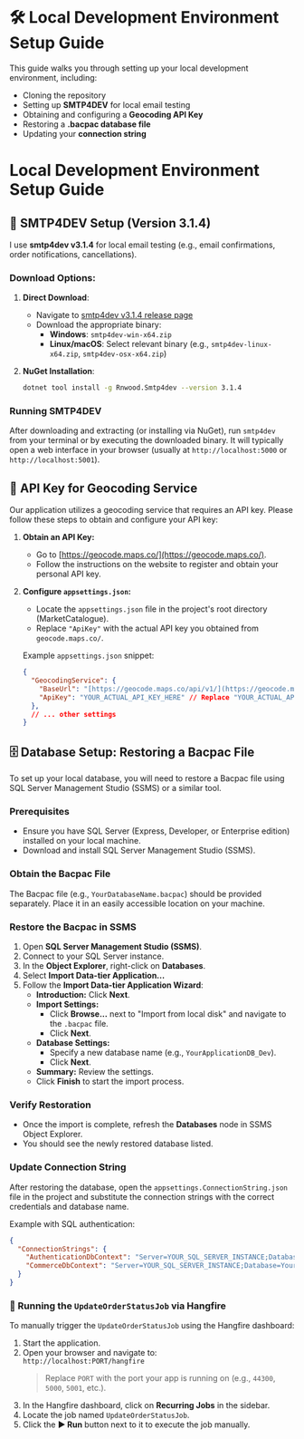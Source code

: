 # 🛠️ Local Development Environment Setup Guide

This guide walks you through setting up your local development environment, including:

- Cloning the repository
- Setting up **SMTP4DEV** for local email testing
- Obtaining and configuring a **Geocoding API Key**
- Restoring a **.bacpac database file**
- Updating your **connection string**

# Local Development Environment Setup Guide

## 📧 SMTP4DEV Setup (Version 3.1.4)

I use **smtp4dev v3.1.4** for local email testing (e.g., email confirmations, order notifications, cancellations).

### Download Options:
1. **Direct Download**:
   - Navigate to [smtp4dev v3.1.4 release page](https://github.com/rnwood/smtp4dev/releases?page=4)
   - Download the appropriate binary:
     - **Windows**: `smtp4dev-win-x64.zip`
     - **Linux/macOS**: Select relevant binary (e.g., `smtp4dev-linux-x64.zip`, `smtp4dev-osx-x64.zip`)

2. **NuGet Installation**:
   ```bash
   dotnet tool install -g Rnwood.Smtp4dev --version 3.1.4

### Running SMTP4DEV

After downloading and extracting (or installing via NuGet), run `smtp4dev` from your terminal or by executing the downloaded binary. It will typically open a web interface in your browser (usually at `http://localhost:5000` or `http://localhost:5001`).

## 🔑 API Key for Geocoding Service

Our application utilizes a geocoding service that requires an API key. Please follow these steps to obtain and configure your API key:

1.  **Obtain an API Key:**
    * Go to [https://geocode.maps.co/](https://geocode.maps.co/).
    * Follow the instructions on the website to register and obtain your personal API key.

2.  **Configure `appsettings.json`:**
    * Locate the `appsettings.json` file in the project's root directory (MarketCatalogue).
    * Replace `"ApiKey"` with the actual API key you obtained from `geocode.maps.co/`.

    Example `appsettings.json` snippet:

    ```json
    {
      "GeocodingService": {
        "BaseUrl": "[https://geocode.maps.co/api/v1/](https://geocode.maps.co/api/v1/)",
        "ApiKey": "YOUR_ACTUAL_API_KEY_HERE" // Replace "YOUR_ACTUAL_API_KEY_HERE"
      },
      // ... other settings
    }
    ```

## 🗄️ Database Setup: Restoring a Bacpac File

To set up your local database, you will need to restore a Bacpac file using SQL Server Management Studio (SSMS) or a similar tool.

### Prerequisites

* Ensure you have SQL Server (Express, Developer, or Enterprise edition) installed on your local machine.
* Download and install SQL Server Management Studio (SSMS).

### Obtain the Bacpac File

The Bacpac file (e.g., `YourDatabaseName.bacpac`) should be provided separately. Place it in an easily accessible location on your machine.

### Restore the Bacpac in SSMS

1. Open **SQL Server Management Studio (SSMS)**.
2. Connect to your SQL Server instance.
3. In the **Object Explorer**, right-click on **Databases**.
4. Select **Import Data-tier Application...**
5. Follow the **Import Data-tier Application Wizard**:
    - **Introduction:** Click **Next**.
    - **Import Settings:**
      - Click **Browse...** next to "Import from local disk" and navigate to the `.bacpac` file.
      - Click **Next**.
    - **Database Settings:**
      - Specify a new database name (e.g., `YourApplicationDB_Dev`).
      - Click **Next**.
    - **Summary:** Review the settings.
    - Click **Finish** to start the import process.

### Verify Restoration

* Once the import is complete, refresh the **Databases** node in SSMS Object Explorer.
* You should see the newly restored database listed.

### Update Connection String

After restoring the database, open the `appsettings.ConnectionString.json` file in the project and substitute the connection strings with the correct credentials and database name.

Example with SQL authentication:

```json
{
  "ConnectionStrings": {
    "AuthenticationDbContext": "Server=YOUR_SQL_SERVER_INSTANCE;Database=YourApplicationDB_Dev;User ID=YOUR_USERNAME;Password=YOUR_PASSWORD;MultipleActiveResultSets=true",
    "CommerceDbContext": "Server=YOUR_SQL_SERVER_INSTANCE;Database=YourApplicationDB_Dev;User ID=YOUR_USERNAME;Password=YOUR_PASSWORD;MultipleActiveResultSets=true"
  }
}
```

### 🧩 Running the `UpdateOrderStatusJob` via Hangfire

To manually trigger the `UpdateOrderStatusJob` using the Hangfire dashboard:

1. Start the application.
2. Open your browser and navigate to:  
   `http://localhost:PORT/hangfire`  
   > Replace `PORT` with the port your app is running on (e.g., `44300`, `5000`, `5001`, etc.).
3. In the Hangfire dashboard, click on **Recurring Jobs** in the sidebar.
4. Locate the job named `UpdateOrderStatusJob`.
5. Click the **▶ Run** button next to it to execute the job manually.
